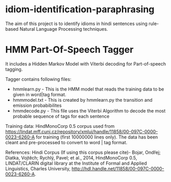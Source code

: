 # idiom-identification-paraphrasing
The aim of this project is to identify idioms in hindi sentences using rule-based Natural Language Processing techniques.

# HMM Part-Of-Speech Tagger
It includes a Hidden Markov Model with Viterbi decoding for Part-of-speech tagging.

Tagger contains following files:
  * hmmlearn.py - This is the HMM model that reads the training data to be given in word|tag format.
  * hmmmodel.txt - This is created by hmmlearn.py the transition and emission probabibilites 
  * hmmdecode.py - This file uses the Viterbi Algorithm to decode the most probable sequence of tags for each sentence
  
Training data: HindMonoCorp 0.5 corpus used from https://lindat.mff.cuni.cz/repository/xmlui/handle/11858/00-097C-0000-0023-6260-A for training (first 10000000 lines only). The data has been cleant and pre-processed to convert to word | tag format.

References:
Hindi Corpus (If using this corpus please cite)-
Bojar, Ondřej; Diatka, Vojtěch; Rychlý, Pavel; et al., 2014, 
  HindMonoCorp 0.5, LINDAT/CLARIN digital library at the Institute of Formal and Applied Linguistics, Charles University, 
  http://hdl.handle.net/11858/00-097C-0000-0023-6260-A.
